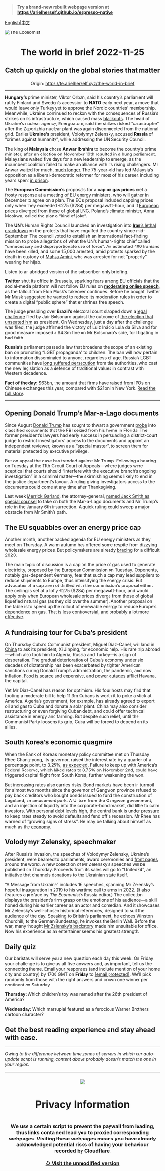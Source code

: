 > **Try a brand-new rebuilt webpage version at https://arielherself.github.io/espresso-native**

[English](https://github.com/arielherself/espresso/blob/main/README.md)|[中文](https://github-com.translate.goog/arielherself/espresso/blob/main/README.md?_x_tr_sl=en&_x_tr_tl=zh-CN&_x_tr_hl=zh-CN&_x_tr_pto=wapp)



![The Economist](menubar.png)

# <p align="center">The world in brief 2022-11-25</p>

## <p align="center">Catch up quickly on the global stories that matter</p>

<p align="center">Origin: <a href="https://te.arielherself.xyz/the-world-in-brief">https://te.arielherself.xyz/the-world-in-brief</a><hr>

<strong>Hungary’s</strong> prime minister, Viktor Orban, said his country’s parliament will ratify Finland and Sweden’s accession to <strong>NATO</strong> early next year, a move that would leave only Turkey yet to approve the Nordic countries’ membership. Meanwhile, Ukraine continued to reckon with the consequences of Russia’s strikes on its infrastructure, which caused mass [blackouts](https://te.arielherself.xyz/europe/2022/11/23/in-ukraine-living-as-normal-is-an-act-of-defiance). The head of Ukraine’s nuclear agency, Energoatom, said the strikes risked “catastrophe” after the Zaporizhia nuclear plant was again disconnected from the national grid. Earlier <strong>Ukraine’s </strong>president, Volodymyr Zelensky, accused <strong>Russia </strong>of “crimes against humanity”, while addressing the UN Security Council. 

The king of <strong>Malaysia </strong>chose <strong>Anwar Ibrahim </strong>to become the country’s prime minister, after an election on November 19th resulted in a [hung parliament](https://te.arielherself.xyz/asia/2022/11/21/a-hung-parliament-in-malaysia-augurs-more-bad-government-and-instability). Malaysians waited five days for a new leadership to emerge, as the incumbent coalition failed to make an alliance with its rising challengers. Mr Anwar waited for much, [much longer](https://te.arielherself.xyz/asia/2020/10/03/anwar-ibrahim-is-in-a-familiar-place-close-to-leading-malaysia). The 75-year-old has led Malaysia’s opposition as a liberal-democratic reformer for most of his career, including years spent [in prison](https://te.arielherself.xyz/asia/2015/02/12/malaysias-dark-side).

The <strong>European Commission’s</strong> proposals for a <strong>cap on gas prices</strong> met a frosty response at a meeting of EU energy ministers, who will gather in December to agree on a plan. The EC’s proposal included capping prices only when they exceeded €275 ($284) per megawatt-hour, and if [European prices](https://te.arielherself.xyz/briefing/2022/11/24/the-costs-and-consequences-of-europes-energy-crisis-are-growing) diverged from those of global LNG. Poland’s climate minister, Anna Moskwa, called the plan a “kind of joke”. 

The <strong>UN</strong>’s Human Rights Council launched an investigation into [<strong>Iran</strong>’s lethal crackdown](https://te.arielherself.xyz/middle-east-and-africa/2022/10/12/despite-lethal-repression-irans-protests-continue) on the protests that have engulfed the country since mid-September. The council voted to establish an international fact-finding mission to probe allegations of what the UN’s human-rights chief called “unnecessary and disproportionate use of force”. An estimated 400 Iranians have been killed, and some 15,000 arrested, amid protests sparked by the death in custody of [Mahsa Amini](https://te.arielherself.xyz/1843/2022/09/28/im-the-same-as-mahsa-and-i-want-my-freedom-anger-at-irans-regime-spills-onto-the-streets), who was arrested for not “properly” wearing her hijab.

Listen to an abridged version of the subscriber-only briefing.

<strong>Twitter</strong> shut its office in Brussels, sparking fears among EU officials that the social-media platform will not follow EU rules on [<strong>moderating online speech</strong>](https://te.arielherself.xyz/business/2022/04/30/free-speech-idealism-will-clash-with-laws-and-reality), as the fallout from Elon Musk’s takeover continues. Before he bought Twitter Mr Musk suggested he wanted to [reduce](https://te.arielherself.xyz/leaders/2022/04/30/elon-musk-wants-to-re-engineer-the-public-square) its moderation rules in order to create a digital “public sphere” that enshrines free speech.

The judge presiding over <strong>Brazil’s </strong>electoral court slapped down a [legal challenge](https://te.arielherself.xyz/the-americas/2022/11/23/jair-bolsonaros-challenge-to-brazils-election-was-rejected) filed by Jair Bolsonaro against the outcome of [the election that unseated him](https://te.arielherself.xyz/films/2022/10/31/lula-wins-the-brazilian-election) as president. On Wednesday, just a day after the challenge was filed, the judge affirmed the victory of Luiz Inácio Lula da Silva and for good measure imposed a $4.3m fine on Mr Bolsonaro’s side, for litigating in bad faith.

<strong>Russia’s </strong>parliament passed a law that broadens the scope of an existing ban on promoting “LGBT propaganda” to children. The ban will now pertain to information disseminated to anyone, regardless of age. Russia’s LGBT communities have [long suffered persecution](https://te.arielherself.xyz/prospero/2020/07/09/welcome-to-chechnya-uses-deepfake-technology-to-protect-its-subjects) from the authorities, who cast the new legislation as a defence of traditional values in contrast with Western decadence. 

<strong>Fact of the day: </strong>$63bn, the amount that firms have raised from IPOs on Chinese exchanges this year, compared with $21bn in New York. [Read the full story](https://te.arielherself.xyz/finance-and-economics/2022/11/22/xi-jinpings-big-bang-for-chinese-stockmarkets). 

----------

## Opening Donald Trump’s Mar-a-Lago documents

Since August [Donald Trump](https://te.arielherself.xyz/united-states/2022/11/16/donald-trump-declares-that-he-will-make-america-great-again-again) has sought to thwart a government [probe](https://te.arielherself.xyz/united-states/2022/08/10/the-raid-on-mar-a-lago-could-shake-americas-foundations) into classified documents that the FBI seized from his home in Florida. The former president’s lawyers had early success in persuading a district-court judge to restrict investigators’ access to the documents and appoint an independent reviewer, known as a “special master”, to screen them for material protected by executive privilege.

But on appeal the case has trended against Mr Trump. Following a hearing on Tuesday at the 11th Circuit Court of Appeals—where judges were sceptical that courts should “interfere with the executive branch’s ongoing investigation” in a criminal matter—the skirmishing seems likely to end in the justice department’s favour. A ruling giving investigators access to the documents could come at any time after Thanksgiving.

Last week [Merrick Garland](https://te.arielherself.xyz/united-states/2022/08/17/merrick-garland-is-not-naive-about-political-violence), the attorney-general, [named Jack Smith as special counsel](https://te.arielherself.xyz/the-economist-explains/2022/10/05/how-much-legal-jeopardy-is-donald-trump-in) to take on both the Mar-a-Lago documents and Mr Trump’s role in the January 6th insurrection. A quick ruling could sweep a major obstacle from Mr Smith’s path.

## The EU squabbles over an energy price cap

Another month, another packed agenda for EU energy ministers as they meet on Thursday. A warm autumn has offered some respite from dizzying wholesale energy prices. But policymakers are already [bracing](https://te.arielherself.xyz/leaders/2022/09/01/how-to-prevent-europes-energy-crunch-spiralling-into-an-economic-crisis) for a difficult 2023.

The main topic of discussion is a cap on the price of gas used to generate electricity, proposed by the European Commission on Tuesday. Opponents, notably gas-dependent Germany, fear that such a cap may lead suppliers to reduce shipments to Europe, thus intensifying the energy crisis. But advocates of a cap are not thrilled with the commission’s proposal either. The ceiling is set at a lofty €275 ($284) per megawatt-hour, and would apply only when European wholesale prices diverge from those of global liquefied natural gas (as they did over the summer). Another proposal on the table is to speed up the rollout of renewable energy to reduce Europe’s dependence on gas. That is less controversial, and probably a lot more [effective](https://te.arielherself.xyz/graphic-detail/2022/09/27/the-wrong-way-to-solve-europes-energy-crisis).

## A fundraising tour for Cuba’s president

On Thursday Cuba’s Communist president, Miguel Díaz-Canel, will land in [China](https://te.arielherself.xyz/the-americas/2019/09/14/what-a-new-chinese-restaurant-in-havana-says-about-cuba) to ask its president, Xi Jinping, for economic help. His rare trip abroad—which also took him to Algeria, Russia and Turkey—is a sign of desperation. The gradual deterioration of Cuba’s economy under six decades of dictatorship has been exacerbated by tighter American sanctions during Donald Trump’s administration, the pandemic, and now inflation. [Food is scarce](https://te.arielherself.xyz/the-americas/2021/07/01/cuba-is-facing-its-worst-shortage-of-food-since-the-1990s) and expensive, and [power outages](https://te.arielherself.xyz/the-americas/2022/10/06/cubans-rage-against-the-dying-of-the-light) afflict Havana, the capital.

Yet Mr Díaz-Canel has reason for optimism. His four hosts may find that footing a moderate bill to help 11.3m Cubans is worth it to poke a stick at America. Algeria’s government, for example, has already agreed to export oil and gas to Cuba and donate a solar plant. China may also consider restructuring or even forgiving Cuban debt, and could offer technical assistance in energy and farming. But despite such relief, until the Communist Party loosens its grip, Cuba will be forced to depend on its allies.

## South Korea’s economic quagmire

When the Bank of Korea’s monetary policy committee met on Thursday Rhee Chang-yong, its governor, raised the interest rate by a quarter of a percentage point, to 3.25%, [as expected](https://te.arielherself.xyz/finance-and-economics/2022/11/10/interest-rates-have-risen-sharply-but-is-monetary-policy-truly-tight). Failure to keep up with America’s Federal Reserve, which hiked rates to 3.75% on November 2nd, could have triggered capital flight from South Korea, further weakening the won.

But increasing rates also carries risks. Bond markets have been in turmoil for almost two months since the governor of Gangwon province refused to pay back creditors who bought bonds issued to fund the construction of Legoland, an amusement park. A U-turn from the Gangwon government, and an injection of liquidity into the corporate-bond market, did little to calm investors. With personal debt levels high, the central bank is under pressure to keep rates steady to avoid defaults and fend off a recession. Mr Rhee has warned of “growing signs of stress”. He may be talking about himself as much as the [economy](https://te.arielherself.xyz/finance-and-economics/2022/03/05/south-koreas-economy-threatens-to-become-like-japans).

## Volodymyr Zelensky, speechmaker

After Russia’s invasion, the speeches of Volodymyr Zelensky, Ukraine’s president, were beamed to parliaments, award ceremonies and [front pages](https://te.arielherself.xyz/films/2022/03/28/an-exclusive-interview-with-volodymyr-zelensky) around the world. A new collection of Mr Zelensky’s speeches will be published on Thursday. Proceeds from its sales will go to “United24”, an initiative that channels donations to the Ukrainian state itself. 

“A Message from Ukraine” includes 16 speeches, spanning Mr Zelensky’s hopeful inauguration in 2019 to his wartime call to arms in 2022. (It also features a preface by <em>The Economist</em>’s Russia editor.) The collection displays the president’s firm grasp on the emotions of his audience—a skill honed during his earlier career as an actor and comedian. And it showcases Mr Zelensky’s well-chosen historical references, designed to suit the audience of the day. Speaking to Britain’s parliament, he echoes Winston Churchill; to the German Bundestag, he invokes the Berlin Wall. Before the war, many thought [Mr Zelensky’s backstory](https://te.arielherself.xyz/culture/2022/07/07/the-many-lives-of-volodymyr-zelensky) made him unsuitable for office. Now his experience as an entertainer seems his greatest strength.

## Daily quiz

Our baristas will serve you a new question each day this week. On Friday your challenge is to give us all five answers and, as important, tell us the connecting theme. Email your responses (and include mention of your home city and country) by 1700 GMT on <strong>Friday</strong> to [<span class="__cf_email__" data-cfemail="b4e5c1ddcef1c7c4c6d1c7c7dbf4d1d7dbdadbd9ddc7c09ad7dbd9">[email&#160;protected]</span>](https://mail.google.com/mail/?view=cm&amp;fs=1&amp;tf=1&amp;to=QuizEspresso@te.arielherself.xyz). We’ll pick randomly from those with the right answers and crown one winner per continent on Saturday.  


<strong>Thursday: </strong>Which children’s toy was named after the 26th president of America?

<strong>Wednesday: </strong>Which marsupial featured as a ferocious Warner Brothers cartoon character?

## Get the best reading experience and stay ahead with ease.

----------

*Owing to the difference between time zones of servers in which our auto-update script is running, content above probably doesn't match the one in your region.*

|<br><div align="center"><img src="unlock.png" /><h1>Privacy Information</h1></div></br>We use a certain script to prevent the paywall from loading, thus links contained lead you to proxied corresponding webpages. Visiting these webpages means you have already acknowledged potential risks of having your behaviour recorded by Cloudflare.<br><br>[&#x21BA; Visit the unmodified version](README.raw.md)<br><br>|
|-----|
